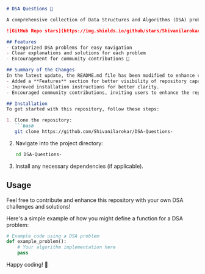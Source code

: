 ```markdown
# DSA Questions 🤖

A comprehensive collection of Data Structures and Algorithms (DSA) problems to help developers and learners practice and enhance their coding skills through a variety of algorithmic challenges.

![GitHub Repo stars](https://img.shields.io/github/stars/Shivanilarokar/DSA-Questions-) ![GitHub forks](https://img.shields.io/github/forks/Shivanilarokar/DSA-Questions-) ![GitHub issues](https://img.shields.io/github/issues/Shivanilarokar/DSA-Questions-)

## Features
- Categorized DSA problems for easy navigation
- Clear explanations and solutions for each problem
- Encouragement for community contributions 🤝

## Summary of the Changes
In the latest update, the README.md file has been modified to enhance clarity and organization. The following changes were made:
- Added a **Features** section for better visibility of repository capabilities.
- Improved installation instructions for better clarity.
- Encouraged community contributions, inviting users to enhance the repository.

## Installation
To get started with this repository, follow these steps:

1. Clone the repository:
   ```bash
   git clone https://github.com/Shivanilarokar/DSA-Questions-
   ```
2. Navigate into the project directory:
   ```bash
   cd DSA-Questions-
   ```
3. Install any necessary dependencies (if applicable).

## Usage
Feel free to contribute and enhance this repository with your own DSA challenges and solutions!

Here's a simple example of how you might define a function for a DSA problem:

```python
# Example code using a DSA problem
def example_problem():
    # Your algorithm implementation here
    pass
```

Happy coding! 🚀
```